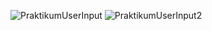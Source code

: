 ![PraktikumUserInput](https://github.com/user-attachments/assets/dc10acd7-97b7-4a54-b482-8ee2bea21372)
![PraktikumUserInput2](https://github.com/user-attachments/assets/1beb56f5-24fe-4d45-be5f-1e937bc5c598)
